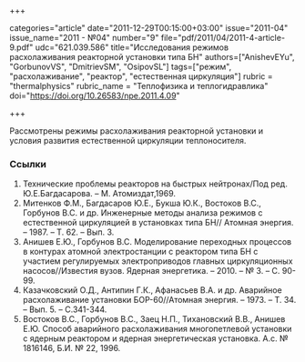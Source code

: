 +++

categories="article"
date="2011-12-29T00:15:00+03:00"
issue="2011-04"
issue_name="2011 - №04"
number="9"
file="pdf/2011/04/2011-4-article-9.pdf"
udc="621.039.586"
title="Исследования режимов расхолаживания реакторной установки типа БН"
authors=["AnishevEYu", "GorbunovVS", "DmitrievSM", "OsipovSL"]
tags=["режим", "расхолаживание", "реактор", "естественная циркуляция"]
rubric = "thermalphysics"
rubric_name = "Теплофизика и теплогидравлика"
doi="https://doi.org/10.26583/npe.2011.4.09"

+++

Рассмотрены режимы расхолаживания реакторной установки и условия развития естественной циркуляции теплоносителя.

### Ссылки

1. Технические проблемы реакторов на быстрых нейтронах/Под ред. Ю.Е.Багдасарова. – М. Атомиздат,1969.
2. Митенков Ф.М., Багдасаров Ю.Е., Букша Ю.К., Востоков В.С., Горбунов В.С. и др. Инженерные методы анализа режимов с естественной циркуляцией в установках типа БН// Атомная энергия. – 1987. – Т. 62. – Вып. 3.
3. Анишев Е.Ю., Горбунов В.С. Моделирование переходных процессов в контурах атомной электростанции с реактором типа БН с участием регулируемых электроприводов главных циркуляционных насосов//Известия вузов. Ядерная энергетика. – 2010. – № 3. – С. 90-99.
4. Казачковский О.Д., Антипин Г.К., Афанасьев В.А. и др. Аварийное расхолаживание установки БОР-60//Атомная энергия. – 1973. – Т. 34. – Вып. 5. – С.341-344.
5. Востоков В.С., Горбунов В.С., Заец Н.П., Тихановский В.В., Анишев Е.Ю. Способ аварийного расхолаживания многопетлевой установки с ядерным реактором и ядерная энергетическая установка. А.с. № 1816146, Б.И. № 22, 1996.